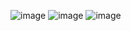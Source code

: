![image](https://user-images.githubusercontent.com/71311738/168419824-9bb810a2-38f1-4eb3-9d1f-0a822b5b9cf7.png)
![image](https://user-images.githubusercontent.com/71311738/168419831-b9e8451f-83ed-4a2b-a8bf-473da9faf5e0.png)
![image](https://user-images.githubusercontent.com/71311738/168419841-354402f9-4dc9-448b-ba58-bae80ff1482b.png)
